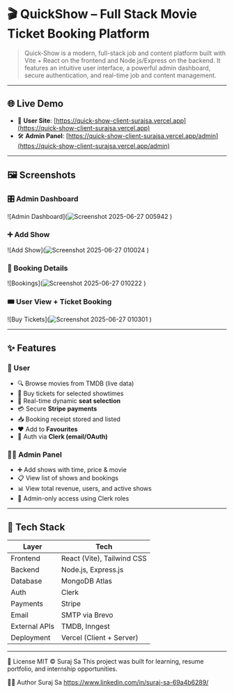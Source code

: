 # 🎬 QuickShow – Full Stack Movie Ticket Booking Platform

> Quick‑Show is a modern, full-stack job and content platform built with Vite + React on the frontend and Node.js/Express on the backend. It features an intuitive user interface, a powerful admin dashboard, secure authentication, and real-time job and content management.

---

## 🌐 Live Demo

- 👤 **User Site**: [https://quick-show-client-surajsa.vercel.app](https://quick-show-client-surajsa.vercel.app)
- 🛠️ **Admin Panel**: [https://quick-show-client-surajsa.vercel.app/admin](https://quick-show-client-surajsa.vercel.app/admin)

---

## 🖼️ Screenshots

### 🎛 Admin Dashboard
![Admin Dashboard](![Screenshot 2025-06-27 005942](https://github.com/user-attachments/assets/a8133ed9-9d0b-496d-be5e-79f8f5d00209)
)

### ➕ Add Show
![Add Show](![Screenshot 2025-06-27 010024](https://github.com/user-attachments/assets/bb2fd836-62f3-453f-b722-3947397fb423)
)

### 📑 Booking Details
![Bookings](![Screenshot 2025-06-27 010222](https://github.com/user-attachments/assets/334b5124-d0d8-4044-9b31-a810b31ace34)
)

### 🎟 User View + Ticket Booking
![Buy Tickets](![Screenshot 2025-06-27 010301](https://github.com/user-attachments/assets/08d51e67-c041-4676-8557-557c42d041bf)
)

---

## ✨ Features

### 👥 User
- 🔍 Browse movies from TMDB (live data)
- 🎫 Buy tickets for selected showtimes
- 🎯 Real-time dynamic **seat selection**
- 💳 Secure **Stripe payments**
- 📥 Booking receipt stored and listed
- ❤️ Add to **Favourites**
- 🔐 Auth via **Clerk (email/OAuth)**

### 🧑‍💼 Admin Panel
- ➕ Add shows with time, price & movie
- 📋 View list of shows and bookings
- 📊 View total revenue, users, and active shows
- 🔐 Admin-only access using Clerk roles

---

## 🧰 Tech Stack

| Layer     | Tech                                   |
|-----------|----------------------------------------|
| Frontend  | React (Vite), Tailwind CSS             |
| Backend   | Node.js, Express.js                    |
| Database  | MongoDB Atlas                          |
| Auth      | Clerk                                  |
| Payments  | Stripe                                 |
| Email     | SMTP via Brevo                         |
| External APIs | TMDB, Inngest                      |
| Deployment | Vercel (Client + Server)              |

---
📄 License
MIT © Suraj Sa
This project was built for learning, resume portfolio, and internship opportunities.

🙋‍♂️ Author
Suraj Sa
https://www.linkedin.com/in/suraj-sa-69a4b6289/


